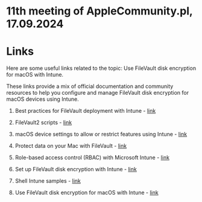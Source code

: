 # 11th meeting of AppleCommunity.pl, 17.09.2024

# Links

Here are some useful links related to the topic: Use FileVault disk encryption for macOS with Intune. 

These links provide a mix of official documentation and community resources to help you configure and manage FileVault disk encryption for macOS devices using Intune.

1. Best practices for FileVault deployment with Intune - [link](https://www.jamf.com/blog/using-intune-and-jamf-to-manage-filevault/)
   
2. FileVault2 scripts - [link](https://github.com/jamf/FileVault2_Scripts/blob/master/reissueKey.sh)

3. macOS device settings to allow or restrict features using Intune - [link](https://learn.microsoft.com/en-us/mem/intune/configuration/device-restrictions-macos#filevault)
   
4. Protect data on your Mac with FileVault -  [link](https://support.apple.com/en-us/HT204837)
    
5. Role-based access control (RBAC) with Microsoft Intune - [link](https://learn.microsoft.com/en-us/intune/intune-service/fundamentals/role-based-access-control)

6. Set up FileVault disk encryption with Intune - [link](https://learn.microsoft.com/en-us/mem/intune/protect/encrypt-devices)

7. Shell Intune samples - [link](https://github.com/microsoft/shell-intune-samples/tree/master/macOS/Config/FileVault)

8. Use FileVault disk encryption for macOS with Intune - [link](https://learn.microsoft.com/en-us/intune/intune-service/protect/encrypt-devices-filevault)

